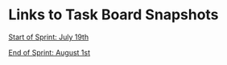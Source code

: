 # Links to Task Board Snapshots

[Start of Sprint: July 19th](./July%2019,%202020.png)

[End of Sprint: August 1st](./August%201,%202020.png)
